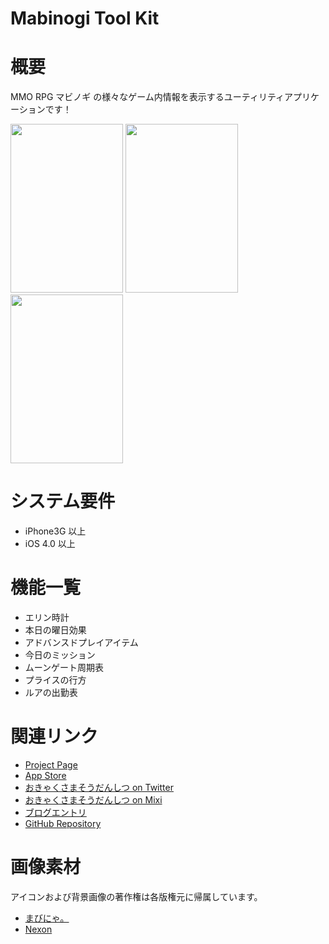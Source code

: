 Mabinogi Tool Kit
=================


# 概要

MMO RPG マビノギ の様々なゲーム内情報を表示するユーティリティアプリケーションです！

<img alt="" src="http://blog.yabasoft.biz/wp-content/uploads/2011/05/cap001.jpg" title="MabinogiToolKit1" class="alignnone" width="180" height="270" /> <img alt="" src="http://blog.yabasoft.biz/wp-content/uploads/2011/05/cap002.jpg" title="MabinogiToolKit2" class="alignnone" width="180" height="270" /> <img alt="" src="http://blog.yabasoft.biz/wp-content/uploads/2011/05/cap003.jpg" title="MabinogiToolKit3" class="alignnone" width="180" height="270" />

# システム要件

- iPhone3G 以上
- iOS 4.0 以上

# 機能一覧

- エリン時計
- 本日の曜日効果
- アドバンスドプレイアイテム
- 今日のミッション
- ムーンゲート周期表
- プライスの行方
- ルアの出勤表

# 関連リンク

- [Project Page](http://blog.yabasoft.biz/projects/mabinogitoolkit)
- [App Store](http://itunes.apple.com/app/mabinogitoolkit/id438883602?mt=8)
- [おきゃくさまそうだんしつ on Twitter](http://twitter.com/#!/cohakims_work)
- [おきゃくさまそうだんしつ on Mixi](http://mixi.jp/view_community.pl?id=5652918)
- [ブログエントリ](http://blog.yabasoft.biz/archives/tag/mabinogi)
- [GitHub Repository](https://github.com/cohakim/MabinogiToolKit)

# 画像素材

アイコンおよび背景画像の著作権は各版権元に帰属しています。

- [まびにゃ。](http://0333.blog21.fc2.com/)
- [Nexon](http://www.nexon.co.jp/)
